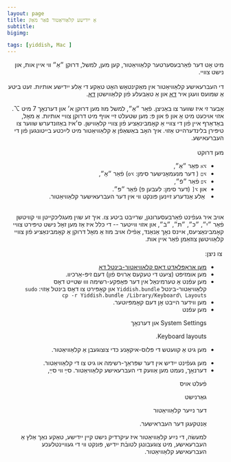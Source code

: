 ```yaml
---
layout: page
title: אַ ייִדישע קלאַוויאַטור פֿאַר מאַק
subtitle:
bigimg:

tags: [yiddish, Mac ]
---
```


<div dir="rtl">
מיט אָט דער  פֿאַרבעסערטער קלאַוויאַטור,  קען מען, למשל, דרוקן
״אַ״ ווי איין אות, און נישט צוויי.
</div>


<!--end.excerpt-->

<div dir="rtl">  <br>
די העברעאישע קלאַוויאַטור אין מאַקינטאָש האָט טאַקע די אַלע ייִדישע אותיות. זעט ביטע אַ שמועס וועגן איר
<a href="/yiddish/mac-nikud/"> דאָ</a>
און אַ טאַבעלע פֿון
קלאַווישטן
<a href="/yiddish/mac-nikud-table.html">דאָ</a>.
<br><br>אָבער זי איז שווער צו באַניצן. פֿאַר ״אַ״, למשל
 מוז מען דרוקן א׳ און דערנאָך
7
מיט
⌥.
אזוי אויכעט מיט אָ און פֿ און פּ:
מען שטעלט זיי אויף מיט דרוקן
 צוויי  אותיות.
  אַ מאָל,
  באַדאַרף
  איין פֿון די צוויי אַ קאָמבינאַציע פֿון צוויי קלאַווישן.
 ס׳איז באַזונדערש שווער   צו  טיפּירן בלינדערהייט אַזוי.
איך האָב באַשאַפֿן אַ קלאַוויאַטור מיט לײַכטע בייטונגען פֿון די העברעאישע.
  <br>
<br>מען דרוקט
<ul><li>
<code>⌥א</code>
פּאַר  ״אַ״,
</li><li>
<code>⌥ם</code>
( דער מנעמאָנישער סימן: <code>⌥o</code>)
פֿאַר
״אָ״,
</li><li>
<code>⌥פ</code>
פֿאַר ״פֿ״,</li><li>
און
<code>⌥[</code>
(דער סימן: לעבען פ)
פֿאַר
״פּ״.
</li><li>
 אַלע אַנדערע זײַנען  פּונקט ווי אין דער העברעאישער קלאַוויאַטור.
  </li>
  </ul>
אויב איר געפֿינט פֿאַרבעסערונגן,  שרײַבט ביטע  צו. איך זע שוין מעגליכקייטן ווי
 קוויטשן פֿאַר ״יִ״, ״כּ״, ״תּ״, ״בֿ״, און אזוי ווײַטער -- די כּלל איז אַז מען זאָל נישט   טיפּירט צוויי קאָמבינאַציעס,
אײנס נאָך
אַנאַנד,
אַפֿילו אויב מוז אַ מאָל
 דרוקן
  אַ קאָמבינאַציע פֿון
צוויי קלאַוויטשן צוזאַמן פֿאַר איין אות.
<br>



<br>
  צו ניצן:
<ul>
 <li>
<a href="/content/Yiddish.bundle.zip">מען אַראָפּלאָדט דאָס קלאַוויאַטור-בינטל  דאָ</a>
</li><li>
מען אומזיפּט (ציִעט די טעקעס אַרויס פֿון) דעם זיפּ-אַרכיוו.
</li><li>
מען עפֿנט אַ טערמינאַל אין דער פּאָפּקע-רשימה וווּ שטייט דאָס
קלאַוויאַטור-בינטל
<code>Yiddish.bundle</code>
און קאָפּירט צו דאָס בינטל אַזוי:
<code>sudo cp -r Yiddish.bundle /Library/Keyboard\ Layouts</code>

</li><li>
מען ווידער הייבט אָן דעם קאָמפּיוטער.
</li><li>
מען עפֿנט

System Settings
און דערנאָך

Keyboard layouts.
</li><li>

מען גיט אַ קװעטש די פּלוס-איקאָנע כּדי צוצוגעבן אַ קלאַוויאַטור.
</li><li>
מען געפֿינט ייִדיש אין דער שפּראַך-רשימה או גיט צו די קלאַוויאַטור.
</li><li>
דערנאָך, נעמט מען  אַוועק די העברעאישע קלאַוויאַטור.  סײַ װי סײַ,

פֿעלט אויס

  גאַרנישט

דער נײַער קלאַוויאַטור

אַנטקעגן דער העבראישער.

למעשׂה, די נײַע קלאַוויאַטור איז עיקרדיק נישט קיין ייִדישע, טאַקע נאַך אַלץ  אַ
העברעאישע,
מיט צוגעבונגן לטובֿת ייִדיש,
פּונקט ווי די געוויינטלעכע
העברעאישע
קלאַוויאַטור.
</li>
</ul>
</div>
